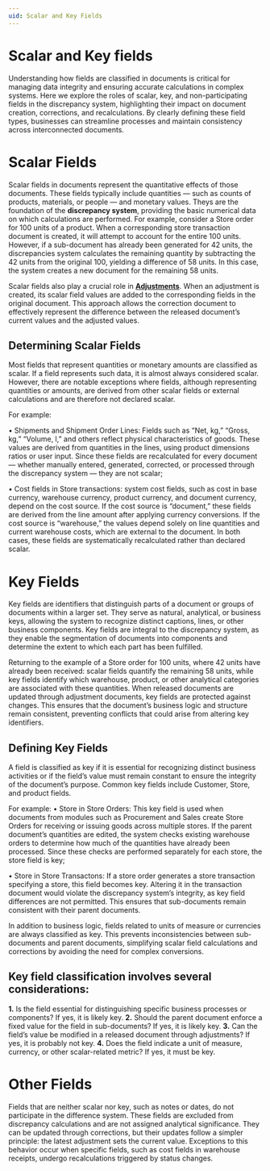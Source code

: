 ```yaml
---
uid: Scalar and Key Fields
---
```


# Scalar and Key fields

Understanding how fields are classified in documents is critical for managing data integrity and ensuring accurate calculations in complex systems. Here we explore the roles of scalar, key, and non-participating fields in the discrepancy system, highlighting their impact on document creation, corrections, and recalculations. By clearly defining these field types, businesses can streamline processes and maintain consistency across interconnected documents.

# Scalar Fields
Scalar fields in documents represent the quantitative effects of those documents. These fields typically include quantities — such as counts of products, materials, or people — and monetary values. Theys are the foundation of the <b>discrepancy system</b>, providing the basic numerical data on which calculations are performed.
For example, consider a Store order for 100 units of a product. When a corresponding store transaction document is created, it will attempt to account for the entire 100 units. However, if a sub-document has already been generated for 42 units, the discrepancies system calculates the remaining quantity by subtracting the 42 units from the original 100, yielding a difference of 58 units. In this case, the system creates a new document for the remaining 58 units. 

Scalar fields also play a crucial role in [<b>Adjustments</b>](adjustments.md). When an adjustment is created, its scalar field values are added to the corresponding fields in the original document. This approach allows the correction document to effectively represent the difference between the released document’s current values and the adjusted values. 

## Determining Scalar Fields
Most fields that represent quantities or monetary amounts are classified as scalar. If a field represents such data, it is almost always considered scalar. However, there are notable exceptions where fields, although representing quantities or amounts, are derived from other scalar fields or external calculations and are therefore not declared scalar.

For example:

•	Shipments and Shipment Order Lines: Fields such as “Net, kg,” “Gross, kg,” “Volume, l,” and others reflect physical characteristics of goods. These values are derived from quantities in the lines, using product dimensions ratios or user input. Since these fields are recalculated for every document — whether manually entered, generated, corrected, or processed through the discrepancy system — they are not scalar;

•	Cost fields in Store transactions: system cost fields, such as cost in base currency, warehouse currency, product currency, and document currency, depend on the cost source. If the cost source is “document,” these fields are derived from the line amount after applying currency conversions. If the cost source is “warehouse,” the values depend solely on line quantities and current warehouse costs, which are external to the document. In both cases, these fields are systematically recalculated rather than declared scalar.

# Key Fields
Key fields are identifiers that distinguish parts of a document or groups of documents within a larger set. They serve as natural, analytical, or business keys, allowing the system to recognize distinct captions, lines, or other business components. Key fields are integral to the discrepancy system, as they enable the segmentation of documents into components and determine the extent to which each part has been fulfilled.

Returning to the example of a Store order for 100 units, where 42 units have already been received: scalar fields quantify the remaining 58 units, while key fields identify which warehouse, product, or other analytical categories are associated with these quantities. 
When released documents are updated through adjustment documents, key fields are protected against changes. This ensures that the document’s business logic and structure remain consistent, preventing conflicts that could arise from altering key identifiers.

## Defining Key Fields
A field is classified as key if it is essential for recognizing distinct business activities or if the field’s value must remain constant to ensure the integrity of the document’s purpose. Common key fields include Customer, Store, and product fields.

For example:
•	Store in Store Orders: This key field is used when documents from modules such as Procurement and Sales create Store Orders for receiving or issuing goods across multiple stores. If the parent document’s quantities are edited, the system checks existing warehouse orders to determine how much of the quantities have already been processed. Since these checks are performed separately for each store, the store field is key;

•	Store in Store Transactons: If a store order generates a store transaction specifying a store, this field becomes key. Altering it in the transaction document would violate the discrepancy system’s integrity, as key field differences are not permitted. This ensures that sub-documents remain consistent with their parent documents.

In addition to business logic, fields related to units of measure or currencies are always classified as key. This prevents inconsistencies between sub-documents and parent documents, simplifying scalar field calculations and corrections by avoiding the need for complex conversions.

## Key field classification involves several considerations:

**1.**	Is the field essential for distinguishing specific business processes or components? If yes, it is likely key.
**2.**	Should the parent document enforce a fixed value for the field in sub-documents? If yes, it is likely key.
**3.**	Can the field’s value be modified in a released document through adjustments? If yes, it is probably not key.
**4.**	Does the field indicate a unit of measure, currency, or other scalar-related metric? If yes, it must be key.

# Other Fields
Fields that are neither scalar nor key, such as notes or dates, do not participate in the difference system. These fields are excluded from discrepancy calculations and are not assigned analytical significance. They can be updated through corrections, but their updates follow a simpler principle: the latest adjustment sets the current value. Exceptions to this behavior occur when specific fields, such as cost fields in warehouse receipts, undergo recalculations triggered by status changes.
